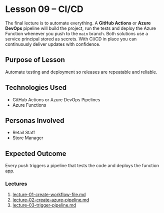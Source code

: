 # Lesson 09 – CI/CD

The final lecture is to automate everything. A **GitHub Actions** or **Azure DevOps**
pipeline will build the project, run the tests and deploy the Azure Function
whenever you push to the `main` branch. Both solutions use a service principal
stored as secrets. With CI/CD in place you can continuously deliver updates with
confidence.

## Purpose of Lesson

Automate testing and deployment so releases are repeatable and reliable.

## Technologies Used

- GitHub Actions or Azure DevOps Pipelines
- Azure Functions

## Personas Involved

- Retail Staff
- Store Manager

## Expected Outcome

Every push triggers a pipeline that tests the code and deploys the function app.

### Lectures

1. [lecture-01-create-workflow-file.md](lecture-01-create-workflow-file.md)
2. [lecture-02-create-azure-pipeline.md](lecture-02-create-azure-pipeline.md)
3. [lecture-03-trigger-pipeline.md](lecture-03-trigger-pipeline.md)
